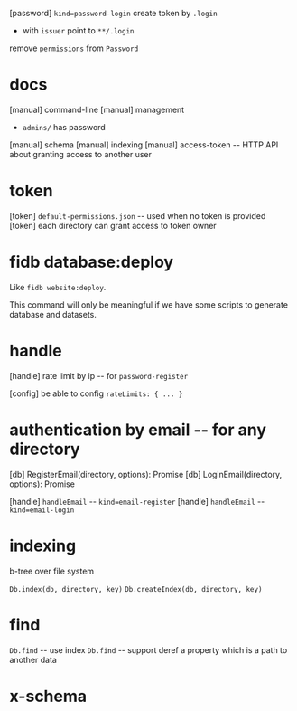 [password] `kind=password-login` create token by `.login`

- with `issuer` point to `**/.login`

remove `permissions` from `Password`

# docs

[manual] command-line
[manual] management

- `admins/` has password

[manual] schema
[manual] indexing
[manual] access-token -- HTTP API about granting access to another user

# token

[token] `default-permissions.json` -- used when no token is provided
[token] each directory can grant access to token owner

# fidb database:deploy

Like `fidb website:deploy`.

This command will only be meaningful
if we have some scripts to generate database and datasets.

# handle

[handle] rate limit by ip -- for `password-register`

[config] be able to config `rateLimits: { ... }`

# authentication by email -- for any directory

[db] RegisterEmail(directory, options): Promise<void>
[db] LoginEmail(directory, options): Promise<Token>

[handle] `handleEmail` -- `kind=email-register`
[handle] `handleEmail` -- `kind=email-login`

# indexing

b-tree over file system

`Db.index(db, directory, key)`
`Db.createIndex(db, directory, key)`

# find

`Db.find` -- use index
`Db.find` -- support deref a property which is a path to another data

# x-schema
